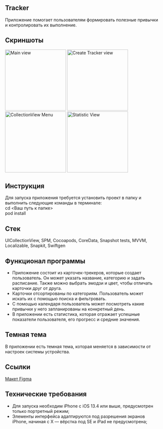 ## **Tracker**

Приложение помогает пользователям формировать полезные привычки и контролировать их выполнение.

## **Скриншоты**
<img width="200" alt="Main view" src="https://github.com/Georgy-hook/Tracker-IOS/assets/78609985/d6636ce4-3bf0-4295-a836-f677c1f9d336">

<img width="200" alt="Create Tracker view" src="https://github.com/Georgy-hook/Tracker-IOS/assets/78609985/eafedd6f-43db-4745-975c-15434a6d8b21">

<img width="200" alt="CollectionView Menu" src="https://github.com/Georgy-hook/Tracker-IOS/assets/78609985/5f9152f7-e834-4f71-b219-e5e4e0e7ab90">

<img width="200" alt="Statistic View" src="https://github.com/Georgy-hook/Tracker-IOS/assets/78609985/ea7ab6cc-b4bb-4e2a-85b5-4a4d06fdd6c9">

## **Инструкция**
Для запуска приложения требуется установить проект в папку и выполнить следующие команды в терминале:  
cd <Ваш путь к папке>  
pod install

## **Стек**
UICollectionView, SPM, Cocoapods, CoreData, Snapshot tests, MVVM, Localizable, Snapkit, Swiftgen

## **Функционал программы**

- Приложение состоит из карточек-трекеров, которые создает пользователь. Он может указать название, категорию и задать расписание. Также можно выбрать эмодзи и цвет, чтобы отличать карточки друг от друга.
- Карточки отсортированы по категориям. Пользователь может искать их с помощью поиска и фильтровать.
- С помощью календаря пользователь может посмотреть какие привычки у него запланированы на конкретный день.
- В приложении есть статистика, которая отражает успешные показатели пользователя, его прогресс и средние значения.
  
## **Темная тема**
В приложении есть темная тема, которая меняется в зависимости от настроек системы устройства.

## **Ссылки**

[Макет Figma](https://www.figma.com/file/gONgrq8Q5PfEs1LUo7KX4h/Tracker?type=design&node-id=0-1&mode=design)

## **Технические требования**

- Для запуска необходим iPhone с iOS 13.4 или выше, предусмотрен только портретный режим;
- Элементы интерфейса адаптируются под разрешения экранов iPhone, начиная с X — вёрстка под SE и iPad не предусмотрена;
